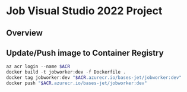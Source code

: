 ﻿# Job Visual Studio 2022 Project

## Overview

## Update/Push image to Container Registry

```powershell
az acr login --name $ACR
docker build -t jobworker:dev -f Dockerfile .
docker tag jobworker:dev "$ACR.azurecr.io/bases-jet/jobworker:dev"
docker push "$ACR.azurecr.io/bases-jet/jobworker:dev"
```
